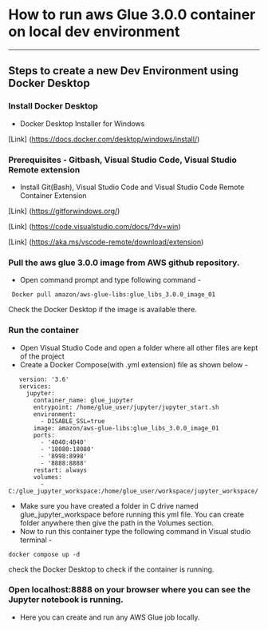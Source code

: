 # How to run aws Glue 3.0.0 container on local dev environment  
***
## Steps to create a new Dev Environment using Docker Desktop
### Install Docker Desktop  
* Docker Desktop Installer for Windows   

[Link] (https://docs.docker.com/desktop/windows/install/) 

### Prerequisites - Gitbash, Visual Studio Code, Visual Studio Remote extension
* Install Git(Bash), Visual Studio Code and Visual Studio Code Remote Container Extension  

[Link] (https://gitforwindows.org/)  

[Link] (https://code.visualstudio.com/docs/?dv=win)  

[Link] (https://aka.ms/vscode-remote/download/extension)  

### Pull the aws glue 3.0.0 image from AWS github repository. 
* Open command prompt and type following command - 
```
 Docker pull amazon/aws-glue-libs:glue_libs_3.0.0_image_01  
```
 Check the Docker Desktop if the image is available there. 
### Run the container 
* Open Visual Studio Code and open a folder where all other files are kept of the project
* Create a Docker Compose(with .yml extension) file as shown below -    
 ```
    version: '3.6'    
    services:    
      jupyter:    
        container_name: glue_jupyter    
        entrypoint: /home/glue_user/jupyter/jupyter_start.sh    
        environment: 
          - DISABLE_SSL=true
        image: amazon/aws-glue-libs:glue_libs_3.0.0_image_01
        ports:
          - '4040:4040'
          - '18080:18080'
          - '8998:8998'
          - '8888:8888'
        restart: always
        volumes:
          - C:/glue_jupyter_workspace:/home/glue_user/workspace/jupyter_workspace/
```
            
* Make sure you have created a folder in C drive named glue_jupyter_workspace before running this yml file. You can create folder anywhere then give the path in the Volumes section. 
* Now to run this container type the following command in Visual studio terminal - 
```
docker compose up -d 
```
check the Docker Desktop to check if the container is running. 
### Open localhost:8888 on your browser where you can see the Jupyter notebook is running.  
* Here you can create and run any AWS Glue job locally. 
